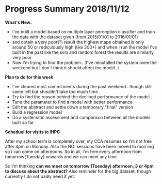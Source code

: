 # Progress Summary 2018/11/12

**What's New:**

- I've built a model based on multiple layer perception classifier and train the data with the dataset given (from 2015/01/01 to 2016/01/01)
- and obtain a very poor(?) result the highest mape obtained is only around 50 or rediculously high (like 300+) and when I run the model I've built in the past like the svm and random forest the results are similarly very poor
- Now I'm trying to find the problem.. (I've reinstalled the system ovee the weekend but I don't think it should affect the model..)

**Plan to do for this week**

* I've cleared most commitments during the past weekend.. though still some left but shouldn't take too much time
* Try to find the reason behind the declined performance of the model..
* Tune the parameter to find a model with better performance
* Edit the abstract and settle down a temporary "final" version
* Build a regression model 
* Do a systematic assessment and comparison between all the models built so far

**Scheduel for visits to IHPC**

After my school term is completely over, my CCA resumes so I'm not free after 4pm on Monday. Also the NOI sessions have been moved to morning so I can come on afternoons. So in all, I'm free every afternoon from tomorrow(Tuesday) onwards and we can meet any time.

So I'm thinking **can we meet on tomorrow (Tuesday) afternoon, 3 or 4pm to discuss about the abstract?** Also reminder for the big dataset, though currently I do not badly need it yet.